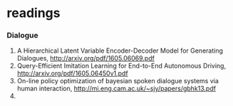# readings


### Dialogue
1. A Hierarchical Latent Variable Encoder-Decoder Model for Generating Dialogues, http://arxiv.org/pdf/1605.06069.pdf
2. Query-Efficient Imitation Learning for End-to-End Autonomous Driving, http://arxiv.org/pdf/1605.06450v1.pdf
3. On-line policy optimization of bayesian spoken dialogue systems via human interaction, http://mi.eng.cam.ac.uk/~sjy/papers/gbhk13.pdf
4. 



